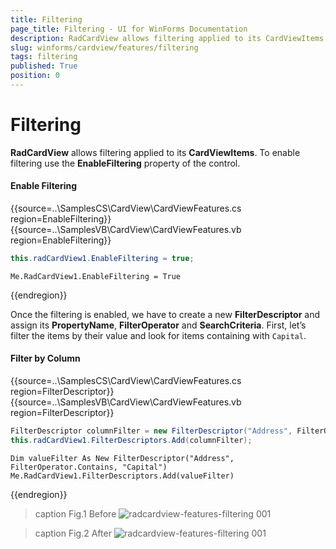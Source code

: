 ```yaml
---
title: Filtering
page_title: Filtering - UI for WinForms Documentation
description: RadCardView allows filtering applied to its CardViewItems. To enable filtering use the EnableFiltering property of the control.
slug: winforms/cardview/features/filtering
tags: filtering
published: True
position: 0
---
```


# Filtering

__RadCardView__ allows filtering applied to its __CardViewItems__. To enable filtering use the __EnableFiltering__ property of the control.

#### Enable Filtering

{{source=..\SamplesCS\CardView\CardViewFeatures.cs region=EnableFiltering}} 
{{source=..\SamplesVB\CardView\CardViewFeatures.vb region=EnableFiltering}} 

````C#
this.radCardView1.EnableFiltering = true;

````
````VB.NET
Me.RadCardView1.EnableFiltering = True

````

{{endregion}} 

Once the filtering is enabled, we have to create a new __FilterDescriptor__ and assign its __PropertyName__, __FilterOperator__ and __SearchCriteria__. First, let’s filter the items by their value and look for items containing with `Capital`.

#### Filter by Column

{{source=..\SamplesCS\CardView\CardViewFeatures.cs region=FilterDescriptor}} 
{{source=..\SamplesVB\CardView\CardViewFeatures.vb region=FilterDescriptor}} 

````C#
FilterDescriptor columnFilter = new FilterDescriptor("Address", FilterOperator.Contains, "Capital");
this.radCardView1.FilterDescriptors.Add(columnFilter);

````
````VB.NET
Dim valueFilter As New FilterDescriptor("Address", FilterOperator.Contains, "Capital")
Me.RadCardView1.FilterDescriptors.Add(valueFilter)

````

{{endregion}} 

>caption Fig.1 Before
![radcardview-features-filtering 001](images/radcardview-features-filtering001.png)

>caption Fig.2 After
![radcardview-features-filtering 001](images/radcardview-features-filtering002.png)
